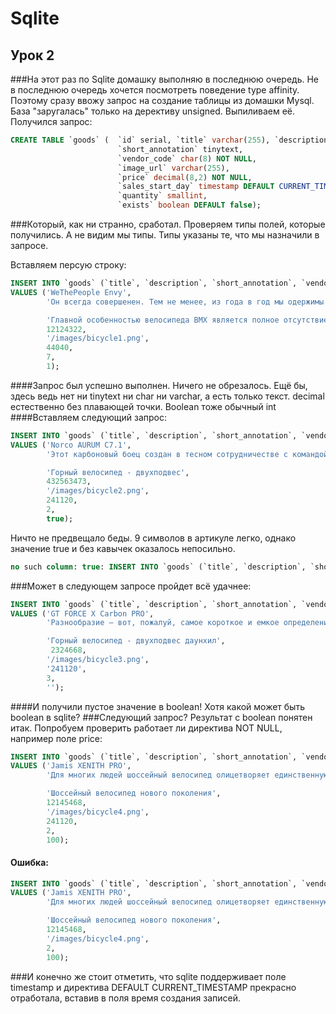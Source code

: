 # Sqlite

## Урок 2

###На этот раз по Sqlite домашку выполняю в последнюю очередь. Не в последнюю очередь хочется посмотреть поведение type affinity.
Поэтому сразу ввожу запрос на создание таблицы из домашки Mysql. База "заругалась" только на дерективу
unsigned. Выпиливаем её. Получился запрос:
```sql
CREATE TABLE `goods` (  `id` serial, `title` varchar(255), `description` longtext,
                        `short_annotation` tinytext,
                        `vendor_code` char(8) NOT NULL,
                        `image_url` varchar(255),
                        `price` decimal(8,2) NOT NULL,
                        `sales_start_day` timestamp DEFAULT CURRENT_TIMESTAMP,
                        `quantity` smallint,
                        `exists` boolean DEFAULT false);
```
###Который, как ни странно, сработал.
Проверяем типы полей, которые получились. А не видим мы типы. Типы указаны те, что мы назначили в запросе.

Вставляем персую строку:
```sql
INSERT INTO `goods` (`title`, `description`, `short_annotation`, `vendor_code`, `image_url`, `price`, `quantity`, `exists`)
VALUES ('WeThePeople Envy',
        'Он всегда совершенен. Тем не менее, из года в год мы одержимы желанием сделать его ещё лучше, байком мечты любого райдера, желающего кататься как Про. Его рама и вилка, выполненные на 100% из 4130 Sanco, получившие термообработку и захватывающий дух дизайн Black Titan. Гармоничное дополнение в виде россыпи украшающих фреймсет компонентов Eclat, включая жирные покрышки Stevie Churchill Signature и шатуны Aeon, готовые крошить бетон. Трепетное внимание к деталям выражено и в наличие втулок Blind, за качество которых ручается сам Shane Weston. Зверь, вызывающий зависть, стал ещё лучше.',

        'Главной особенностью велосипеда BMX является полное отсутствие подвески и наличие всего лишь одной передачи. В остальном же вариации могут быть разными. Еще одно, не менее важное отличие - очень маленький вес, в пределах 11 кг.',
        12124322,
        '/images/bicycle1.png',
        44040,
        7,
        1);
```
####Запрос был успешно выполнен. Ничего не обрезалось. Ещё бы, здесь ведь нет ни tinytext ни char ни varchar, а есть только текст. decimal естественно без плавающей точки. Boolean тоже обычный int
####Вставляем следующий запрос:
```sql
INSERT INTO `goods` (`title`, `description`, `short_annotation`, `vendor_code`, `image_url`, `price`, `quantity`, `exists`)
VALUES ('Norco AURUM C7.1',
        'Этот карбоновый боец создан в тесном сотрудничестве с командой Norco Factory Racing и проверен в гонках Кубка мира по даунхиллу. Технология изменения размеров рамы Gravity Tune позволяет райдеру найти идеальную посадку и правильно распределять вес тела. Колеса 650B пришли в скоростной спуск всерьез и надолго, а вместе с ними вы получаете дополнительное сцепление в поворотах и меньше тряски на неровностях. Трансмиссия X0 DH на 7 скоростей и карбоновые шатуны от Sram существенно облегчают байк, а руль Race Face из углеволокна шириной 800 мм делает управление легким и точным в любых условиях.',

        'Горный велосипед - двухподвес',
        432563473,
        '/images/bicycle2.png',
        241120,
        2,
        true);
```
Ничто не предвещало беды. 9 символов в артикуле легко, однако значение true и без кавычек оказалось непосильно.
```sql
no such column: true: INSERT INTO `goods` (`title`, `description`, `short_annotation`, `vendor_code`, `image_url`, `price`, `quantity`, `exists`)
```
###Может в следующем запросе пройдет всё удачнее:
```sql
INSERT INTO `goods` (`title`, `description`, `short_annotation`, `vendor_code`, `image_url`, `price`, `quantity`, `exists`)
VALUES ('GT FORCE X Carbon PRO',
        'Разнообразие – вот, пожалуй, самое короткое и емкое определение All Mountain. Любой из Force проведет вас везде, где только может проехать велосипед, и бережно вернет домой. А флагман линейки Force X Carbon Pro сделает это с необычайными легкостью и изяществом. Полностью карбоновая рама с подвеской A.O.S. 150 миллиметров, колеса 27.5 дюймов, элитный набор компонентов - всё в этом байке нацелено на то, что вы проведете в седле весь день, покорите новые вершины, насладитесь длинными спусками, а когда вернетесь домой – будете с улыбкой вспоминать прошедший день и планировать новые приключения.',

        'Горный велосипед - двухподвес даунхил',
         2324668,
        '/images/bicycle3.png',
        '241120',
        3,
        '');
```
####И получили пустое значение в boolean! Хотя какой может быть boolean в sqlite?
###Следующий запрос? Результат с boolean понятен итак. Попробуем проверить работает ли директива NOT NULL, например поле price:
```sql
INSERT INTO `goods` (`title`, `description`, `short_annotation`, `vendor_code`, `image_url`, `quantity`, `exists`)
VALUES ('Jamis XENITH PRO',
        'Для многих людей шоссейный велосипед олицетворяет единственную правильную сущность двухколесной машины. Именно для таких людей Jamis из года в год совершенствует свою шоссейную линейку, и эта модель весом 7,2 кг отвечает самым высоким требованиям любителей гонок по асфальту. Полностью карбоновая рама и вилка, а также оборудование Sram Force22 позволят не только тренироваться с максимальной эффективностью, но и бороться за победу в соревнованиях.',

        'Шоссейный велосипед нового поколения',
        12145468,
        '/images/bicycle4.png',
        241120,
        2,
        100);
```
#### Ошибка:
```sql
INSERT INTO `goods` (`title`, `description`, `short_annotation`, `vendor_code`, `image_url`, `quantity`, `exists`)
VALUES ('Jamis XENITH PRO',
        'Для многих людей шоссейный велосипед олицетворяет единственную правильную сущность двухколесной машины. Именно для таких людей Jamis из года в год совершенствует свою шоссейную линейку, и эта модель весом 7,2 кг отвечает самым высоким требованиям любителей гонок по асфальту. Полностью карбоновая рама и вилка, а также оборудование Sram Force22 позволят не только тренироваться с максимальной эффективностью, но и бороться за победу в соревнованиях.',

        'Шоссейный велосипед нового поколения',
        12145468,
        '/images/bicycle4.png',
        2,
        100);
```
###И конечно же стоит отметить, что sqlite поддерживает поле timestamp и директива DEFAULT CURRENT_TIMESTAMP прекрасно отработала, вставив в поля время создания записей.